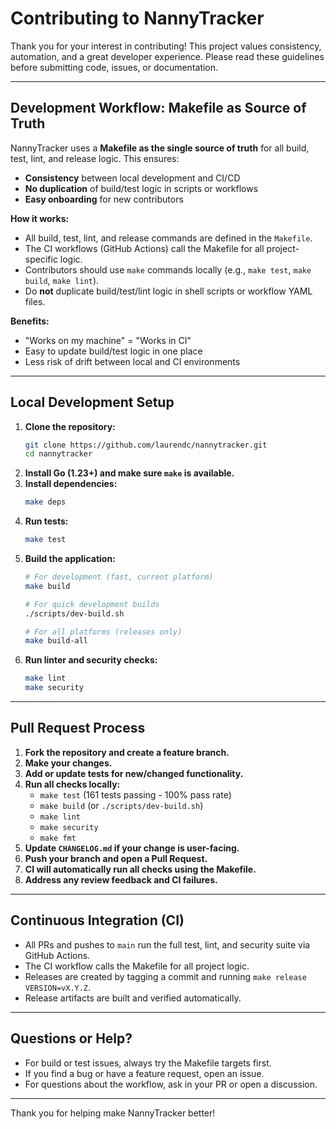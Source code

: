 # Contributing to NannyTracker

Thank you for your interest in contributing! This project values consistency, automation, and a great developer experience. Please read these guidelines before submitting code, issues, or documentation.

---

## Development Workflow: Makefile as Source of Truth

NannyTracker uses a **Makefile as the single source of truth** for all build, test, lint, and release logic. This ensures:
- **Consistency** between local development and CI/CD
- **No duplication** of build/test logic in scripts or workflows
- **Easy onboarding** for new contributors

**How it works:**
- All build, test, lint, and release commands are defined in the `Makefile`.
- The CI workflows (GitHub Actions) call the Makefile for all project-specific logic.
- Contributors should use `make` commands locally (e.g., `make test`, `make build`, `make lint`).
- Do **not** duplicate build/test/lint logic in shell scripts or workflow YAML files.

**Benefits:**
- "Works on my machine" = "Works in CI"
- Easy to update build/test logic in one place
- Less risk of drift between local and CI environments

---

## Local Development Setup

1. **Clone the repository:**
   ```bash
   git clone https://github.com/laurendc/nannytracker.git
   cd nannytracker
   ```
2. **Install Go (1.23+) and make sure `make` is available.**
3. **Install dependencies:**
   ```bash
   make deps
   ```
4. **Run tests:**
   ```bash
   make test
   ```
5. **Build the application:**
   ```bash
   # For development (fast, current platform)
   make build
   
   # For quick development builds
   ./scripts/dev-build.sh
   
   # For all platforms (releases only)
   make build-all
   ```
6. **Run linter and security checks:**
   ```bash
   make lint
   make security
   ```

---

## Pull Request Process

1. **Fork the repository and create a feature branch.**
2. **Make your changes.**
3. **Add or update tests for new/changed functionality.**
4. **Run all checks locally:**
   - `make test` (161 tests passing - 100% pass rate)
   - `make build` (or `./scripts/dev-build.sh`)
   - `make lint`
   - `make security`
   - `make fmt`
5. **Update `CHANGELOG.md` if your change is user-facing.**
6. **Push your branch and open a Pull Request.**
7. **CI will automatically run all checks using the Makefile.**
8. **Address any review feedback and CI failures.**

---

## Continuous Integration (CI)

- All PRs and pushes to `main` run the full test, lint, and security suite via GitHub Actions.
- The CI workflow calls the Makefile for all project logic.
- Releases are created by tagging a commit and running `make release VERSION=vX.Y.Z`.
- Release artifacts are built and verified automatically.

---

## Questions or Help?

- For build or test issues, always try the Makefile targets first.
- If you find a bug or have a feature request, open an issue.
- For questions about the workflow, ask in your PR or open a discussion.

---

Thank you for helping make NannyTracker better! 